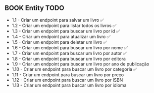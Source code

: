 ## BOOK Entity TODO
-  1.1  -  Criar um endpoint para salvar um livro ✅ 
-  1.2  -  Criar um endpoint para listar todos os livros ✅
-  1.3  -  Criar um endpoint para buscar um livro por id ✅
-  1.4  -  Criar um endpoint para atualizar um livro ✅
-  1.5  -  Criar um endpoint para deletar um livro ✅
-  1.6  -  Criar um endpoint para buscar um livro por nome ✅
-  1.7  -  Criar um endpoint para buscar um livro por autor ✅
-  1.8  -  Criar um endpoint para buscar um livro por editora 
-  1.9  -  Criar um endpoint para buscar um livro por ano de publicação
-  1.10 -  Criar um endpoint para buscar um livro por categoria  ✅
-  1.11 -  Criar um endpoint para buscar um livro por preço
-  1.12 -  Criar um endpoint para buscar um livro por ISBN
-  1.13 -  Criar um endpoint para buscar um livro por idioma